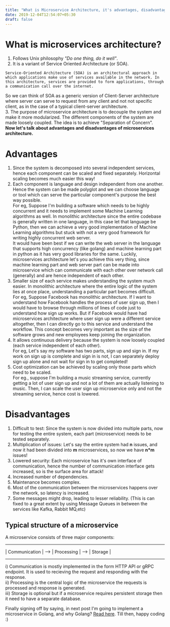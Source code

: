 ```yaml
---
title: "What is Microservice Architecture, it's advantages, disadvantages and structure."
date: 2019-12-04T12:54:07+05:30
draft: false
---
```

# What is microservices architecture? 
1. Follows Unix philosophy *"Do one thing, do it well"*. 
2. It is a variant of Service Oriented Architecture (or SOA).
```
Service-Oriented Architecture (SOA) is an architectural approach in which applications make use of services available in the network. In this architecture, services are provided to form applications, through a communication call over the internet.
```
So we can think of SOA as a generic version of Client-Server architecture where server can serve to request from any client and not not specific client, as in the case of a typical client-server architecture.  
3. The purpose of microservice architecture is to decouple the system and make it more modularized. The different components of the system are made loosely coupled. The idea is to achieve "Separation of Concern".  
**Now let's talk about advantages and disadvantages of microservices architecture.**  

# Advantages
1. Since the system is decomposed into several independent services, hence each component can be scaled and fixed separately. Horizontal scaling becomes much easier this way!  
2. Each component is language and design independent from one another. Hence the system can be made polyglot and we can choose language or tool which can serve the particular component's purpose the best way possible.  
For eg, Suppose I'm building a software which needs to be highly concurrent and it needs to implement some Machine Learning algorithms as well. In monolithic architecture since the entire codebase is generally written in one language, in this case let that language be Python, then we can achieve a very good implementation of Machine Learning algorithms but stuck with not a very good framework for writing highly concurrent web server.  
It would have been best if we can write the web server in the language that supports high concurrency (like golang) and machine learning part in python as it has very good libraries for the same. Luckily, microservices architecture let's you achieve this very thing, since machine learning part and web server part can be made into microservice which can communicate with each other over network call (generally) and are hence independent of each other.  
3. Smaller size of each service makes understanding the system much easier. In monolithic architecture where the entire logic of the system lies at once place, understanding a particular part becomes difficult.  
For eg, Suppose Facebook has monolithic architecture. If I want to understand how Facebook handles the process of user sign up, then I would have to browse through millions of lines of code just to understand how sign up works. But if Facebook would have had microservices architecture where user sign up were a different service altogether, then I can directly go to this service and understand the workflow. This concept becomes very important as the size of the software grows and new employees keep joining the organization.  
4. It allows continuous delivery because the system is now loosely coupled (each service independent of each other).  
For eg, Let's say my software has two parts, sign up and sign in. If my work on sign up is complete and sign in is not, I can separately deploy sign up alone and not wait for sign in to get completed!  
5. Cost optimization can be achieved by scaling only those parts which need to be scaled.  
For eg., suppose I'm building a music streaming service, currently getting a lot of user sign up and not a lot of them are actually listening to music. Then, I can scale the user sign up microservice only and not the streaming service, hence cost is lowered.   

# Disadvantages

1. Difficult to test: Since the system is now divided into multiple parts, now for testing the entire system, each part (microservice) needs to be tested separately.  
2. Multiplication of issues: Let's say the entire system had **n** issues, and now it had been divided into **m** microservices, so now we have **n*m** issues!  
3. Lowered security: Each microservice has it's own interface of communication, hence the number of communication interface gets increased, so is the surface area for attack!  
4. Increased number of dependencies.  
5. Maintenance becomes complex.  
6. Most of the communication between the microservices happens over the network, so latency is increased.  
7. Some messages might drop, leading to lesser reliability. (This is can fixed to a great extent by using Message Queues in between the services like Kafka, Rabbit MQ,etc)  

## Typical structure of a microservice 

A microservice consists of three major components:  

 -----------------       ------------       ---------
| Communication   | --> | Processing | --> | Storage |
 -----------------       ------------       ---------  

 i) Communication is mostly implemented in the form HTTP API or gRPC endpoint. It is used to recieving the request and responding with the response.  
 ii) Processing is the central logic of the microservice the requests is processed and response is generated.  
 iii) Storage is optional but if a microservice requires persistent storage then it need to have a separate database.   

 Finally signing off by saying, in next post I'm going to implement a microservice in Golang, and why Golang? [Read here](https://rubygarage.org/blog/top-languages-for-microservices). Till then, happy coding :)

